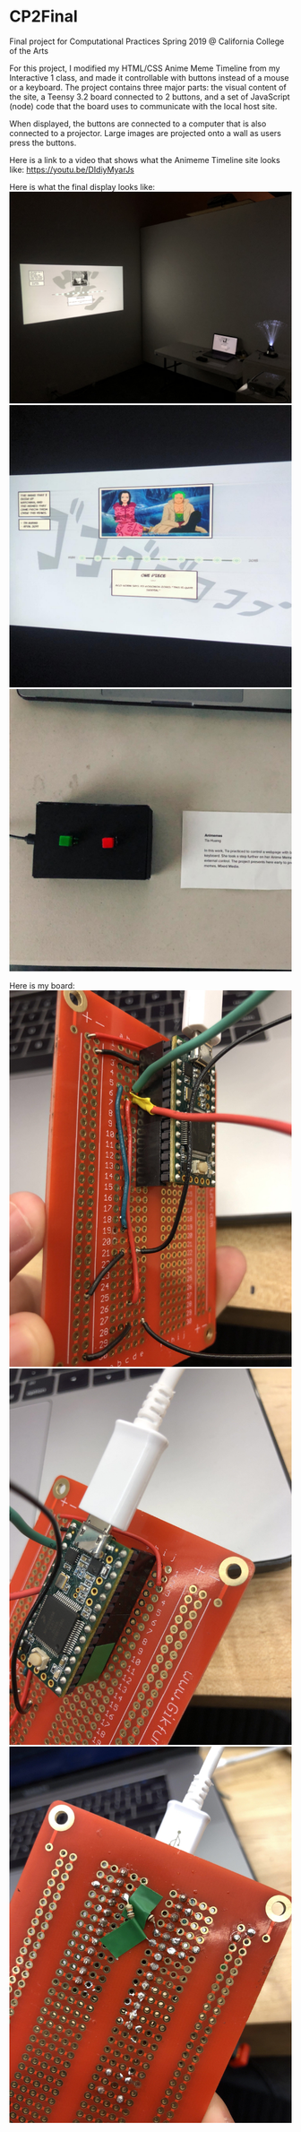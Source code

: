 # CP2Final
 Final project for Computational Practices Spring 2019 @ California College of the Arts

For this project, I modified my HTML/CSS Anime Meme Timeline from my Interactive 1 class, and made it controllable with buttons instead of a mouse or a keyboard. The project contains three major parts: the visual content of the site, a Teensy 3.2 board connected to 2 buttons, and a set of JavaScript (node) code that the board uses to communicate with the local host site. 

When displayed, the buttons are connected to a computer that is also connected to a projector. Large images are projected onto a wall as users press the buttons.

Here is a link to a video that shows what the Animeme Timeline site looks like: https://youtu.be/DIdiyMyarJs

Here is what the final display looks like: 
![](Documentation/setup-01.jpg)
![](Documentation/setup-02.jpg)
![](Documentation/buttons.jpg)

Here is my board:
![](Documentation/board-01.jpg)
![](Documentation/board-02.jpg)
![](Documentation/board-03.jpg)
